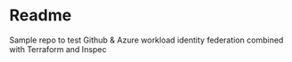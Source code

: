 # Readme

Sample repo to test Github & Azure workload identity federation combined with Terraform and Inspec
